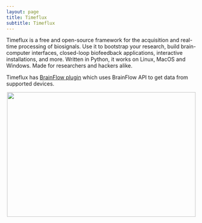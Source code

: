 ```yaml
---
layout: page
title: Timeflux
subtitle: Timeflux
---
```


Timeflux is a free and open-source framework for the acquisition and real-time processing of biosignals. Use it to bootstrap your research, build brain-computer interfaces, closed-loop biofeedback applications, interactive installations, and more. Written in Python, it works on Linux, MacOS and Windows. Made for researchers and hackers alike.

Timeflux has [BrainFlow plugin](https://github.com/timeflux/timeflux_brainflow) which uses BrainFlow API to get data from supported devices.

<p align="center">
	<img width="500" height="331" src="https://live.staticflickr.com/65535/49688678392_2ae04986d8.jpg">
</p>